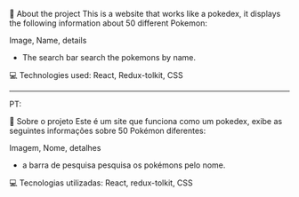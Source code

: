 🚀 About the project
This is a website that works like a pokedex, it displays the following information about 50 different Pokemon:

Image,
Name,
details

- The search bar search the pokemons by name.


💻 Technologies used:
React,
Redux-tolkit,
CSS


-------------------------------------------------

PT:

🚀 Sobre o projeto
Este é um site que funciona como um pokedex, exibe as seguintes informações sobre 50 Pokémon diferentes:

Imagem,
Nome,
detalhes

- a barra de pesquisa pesquisa os pokémons pelo nome.


💻 Tecnologias utilizadas:
React,
redux-tolkit,
CSS
